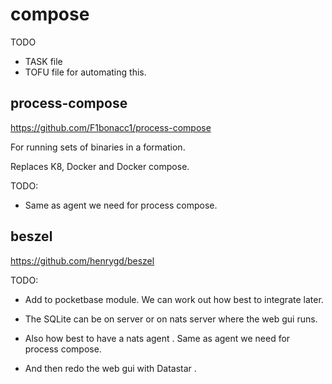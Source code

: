 # compose

TODO

- TASK file 
- TOFU file for automating this.

## process-compose

https://github.com/F1bonacc1/process-compose

For running sets of binaries in a formation.

Replaces K8, Docker and Docker compose.

TODO:

- Same as agent we need for process compose.

## beszel

https://github.com/henrygd/beszel

TODO:

- Add to pocketbase module. We can work out how best to integrate later. 

- The SQLite can be on server or on nats server where the web gui runs.

- Also how best to have a nats agent . Same as agent we need for process compose.

- And then redo the web gui with Datastar . 






